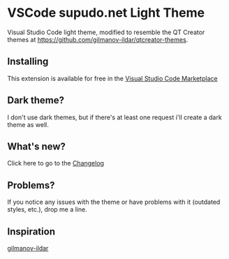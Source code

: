 # VSCode supudo.net Light Theme

Visual Studio Code light theme, modified to resemble the QT Creator themes at https://github.com/gilmanov-ildar/qtcreator-themes.


## Installing

This extension is available for free in the [Visual Studio Code Marketplace](https://marketplace.visualstudio.com/items?itemName=supudonet.supudo-light)  

## Dark theme?

I don't use dark themes, but if there's at least one request i'll create a dark theme as well.

## What's new?

Click here to go to the [Changelog](https://github.com/supudo/vscode-supudo-theme/blob/master/CHANGELOG.md)

## Problems?

If you notice any issues with the theme or have problems with it (outdated styles, etc.), drop me a line. 

## Inspiration

[gilmanov-ildar](https://github.com/gilmanov-ildar/qtcreator-themes)